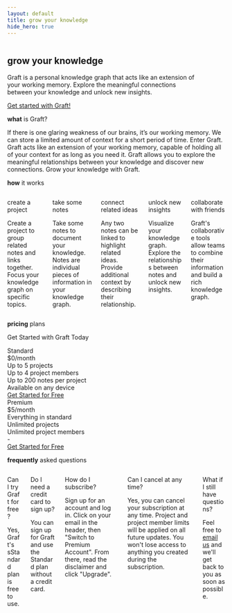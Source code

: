 ```yaml
---
layout: default
title: grow your knowledge
hide_hero: true
---
```


<section class="hero is-medium is-bold is-primary index-hero">
    <div class="hero-body">
        <div class="container">
            <div class="columns is-vcentered has-text-centered-mobile">
                <div class="column is-6">
                    <div class="is-size-4">
                        <h1 class="title is-spaced is-2 has-text-weight-light">
                            <strong class="has-text-weight-medium">grow</strong> your knowledge
                        </h1>
                        <p class="subtitle">
                            Graft is a personal knowledge graph that acts like an
                            extension of your working memory. Explore the
                            meaningful connections between your knowledge and
                            unlock new insights.
                        </p>
                        <a href="https://www.graftapp.co" class="button is-link is-inverted is-large" target="_blank">
                            Get started with Graft!
                        </a>
                    </div>
                </div>
                <div class="column is-6 is-hidden-mobile">
                    <div class="box">
                        <figure class="image is-16by9">
                            <img src="{{site_url}}/assets/images/graph.png" />
                        </figure>
                    </div>
                </div>
            </div>
        </div>
    </div>
</section>

<section class="hero is-white">
    <div class="hero-body">
        <div class="container">
            <p class="title has-text-primary has-text-centered has-text-weight-normal">
                <strong class="has-text-weight-bold">what</strong> is Graft?
            </p>
            <p class="is-size-4">
                If there is one glaring weakness of our brains, it’s our working memory.
                We can store a limited amount of context for a short period of time. Enter
                Graft. Graft acts like an extension of your working memory, capable of
                holding all of your context for as long as you need it. Graft allows you
                to explore the meaningful relationships between your knowledge and discover
                new connections. Grow your knowledge with Graft.
            </p>
        </div>
    </div>
</section>

<section class="hero has-text-primary">
    <div class="hero-body">
        <div class="container">
            <p class="title has-text-primary has-text-centered has-text-weight-normal">
                <strong class="has-text-weight-bold">how</strong> it works
            </p>
            <div class="columns is-multiline is-centered">
                <div class="column is-4 has-text-centered p-4 mb-4">
                    <div class="icon callout-icon">
                        <i class="fas fa-object-group fa-4x"></i>
                    </div>
                    <p class="title is-5 has-text-primary">create a project</p>
                    <div class="content">
                        <p>
                            Create a project to group related notes and links
                            together. Focus your knowledge graph on specific
                            topics.
                        </p>
                    </div>
                </div>
                <div class="column is-4 has-text-centered p-4 mb-4">
                    <div class="icon callout-icon">
                        <i class="fas fa-pen-fancy fa-4x"></i>
                    </div>
                    <p class="title is-5 has-text-primary">take some notes</p>
                    <div class="content">
                        <p>
                            Take some notes to document your knowledge. Notes
                            are individual pieces of information in your knowledge
                            graph.
                        </p>
                    </div>
                </div>
                <div class="column is-4 has-text-centered p-4 mb-4">
                    <div class="icon callout-icon">
                        <i class="fas fa-link fa-4x"></i>
                    </div>
                    <p class="title is-5 has-text-primary">connect related ideas</p>
                    <div class="content">
                        <p>
                            Any two notes can be linked to highlight related
                            ideas. Provide additional context by describing their
                            relationship.
                        </p>
                    </div>
                </div>
                <div class="column is-4 has-text-centered p-4 mb-4">
                    <div class="icon callout-icon">
                        <i class="fas fa-lightbulb fa-4x"></i>
                    </div>
                    <p class="title is-5 has-text-primary">unlock new insights</p>
                    <div class="content">
                        <p>
                            Visualize your knowledge graph. Explore the relationships
                            between notes and unlock new insights.
                        </p>
                    </div>
                </div>
                <div class="column is-4 has-text-centered p-4 mb-4">
                    <div class="icon callout-icon">
                        <i class="fas fa-users fa-4x"></i>
                    </div>
                    <p class="title is-5 has-text-primary">collaborate with friends</p>
                    <div class="content">
                        <p>
                            Graft's collaborative tools allow teams to combine
                            their information and build a rich knowledge graph.
                        </p>
                    </div>
                </div>
            </div>
        </div>
    </div>
</section>

<section class="hero is-white">
    <div class="hero-body">
        <div class="container">
            <p class="title is-spaced has-text-primary has-text-centered has-text-weight-normal">
                <strong class="has-text-weight-bold">pricing</strong> plans
            </p>
            <p class="subtitle has-text-centered">
                Get Started with Graft Today
            </p>
            <div>
                <div class="pricing-table">
                    <div class="pricing-plan">
                        <div class="plan-header">Standard</div>
                        <div class="plan-price"><span class="plan-price-amount"><span class="plan-price-currency">$</span>0</span>/month</div>
                        <div class="plan-items">
                            <div class="plan-item">Up to 5 projects</div>
                            <div class="plan-item">Up to 4 project members</div>
                            <div class="plan-item">Up to 200 notes per project</div>
                            <div class="plan-item">Available on any device</div>
                        </div>
                        <div class="plan-footer">
                            <a href="https://www.graftapp.co" class="button" target="_blank">
                                Get Started for Free
                            </a>
                        </div>
                    </div>
                    <div class="pricing-plan is-primary">
                        <div class="plan-header">Premium</div>
                        <div class="plan-price"><span class="plan-price-amount"><span class="plan-price-currency">$</span>5</span>/month</div>
                        <div class="plan-items">
                            <div class="plan-item">Everything in standard</div>
                            <div class="plan-item">Unlimited projects</div>
                            <div class="plan-item">Unlimited project members</div>
                            <div class="plan-item">-</div>
                        </div>
                        <div class="plan-footer">
                            <a href="https://www.graftapp.co" class="button" target="_blank">
                                Get Started for Free
                            </a>
                        </div>
                    </div>
                </div>
            </div>
        </div>
    </div>
</section>

<section class="hero">
    <div class="hero-body">
        <div class="container has-text-centered">
            <p class="title is-spaced has-text-primary has-text-centered has-text-weight-normal">
                <strong class="has-text-weight-bold">frequently</strong> asked questions
            </p>
            <div class="columns is-multiline is-centered">
                <div class="column is-6 has-text-centered p-4 mb-4">
                    <p class="title is-5 has-text-primary">
                        Can I try Graft for free?
                    </p>
                    <div class="content">
                        <p>
                            Yes, Graft's sStandard plan is free to use.
                        </p>
                    </div>
                </div>
                <div class="column is-6 has-text-centered p-4 mb-4">
                    <p class="title is-5 has-text-primary">
                        Do I need a credit card to sign up?
                    </p>
                    <div class="content">
                        <p>
                            You can sign up for Graft and use the Standard plan
                            without a credit card.
                        </p>
                    </div>
                </div>
                <div class="column is-6 has-text-centered p-4 mb-4">
                    <p class="title is-5 has-text-primary">
                        How do I subscribe?
                    </p>
                    <div class="content">
                        <p>
                            Sign up for an account and log in. Click on your email
                            in the header, then "Switch to Premium Account".
                            From there, read the disclaimer and click "Upgrade".
                        </p>
                    </div>
                </div>
                <div class="column is-6 has-text-centered p-4 mb-4">
                    <p class="title is-5 has-text-primary">
                        Can I cancel at any time?
                    </p>
                    <div class="content">
                        <p>
                            Yes, you can cancel your subscription at any time.
                            Project and project member limits will be applied
                            on all future updates. You won't lose access to
                            anything you created during the subscription.
                        </p>
                    </div>
                </div>
                <div class="column is-6 has-text-centered p-4 mb-4">
                    <p class="title is-5 has-text-primary">
                        What if I still have questions?
                    </p>
                    <div class="content">
                        <p>
                            Feel free to <a href="mailto:keith@graftapp.co">email us</a> and we'll get back to you as soon as possible.
                        </p>
                    </div>
                </div>
            </div>
        </div>
    </div>
</section>
